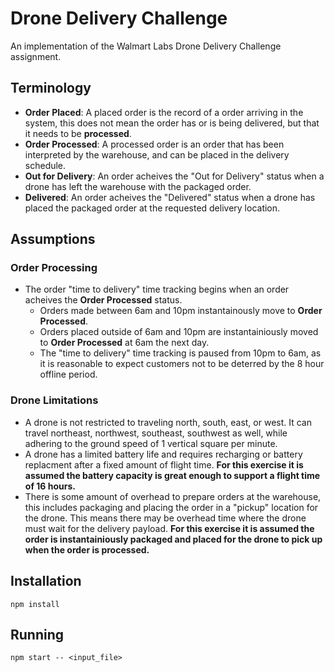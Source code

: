 # Drone Delivery Challenge

An implementation of the Walmart Labs Drone Delivery Challenge assignment.

## Terminology

- **Order Placed**: A placed order is the record of a order arriving in the system, this does not mean the order has or is being delivered, but that it needs to be **processed**.
- **Order Processed**: A processed order is an order that has been interpreted by the warehouse, and can be placed in the delivery schedule.
- **Out for Delivery**: An order acheives the "Out for Delivery" status when a drone has left the warehouse with the packaged order.
- **Delivered**: An order acheives the "Delivered" status when a drone has placed the packaged order at the requested delivery location.

## Assumptions

### Order Processing

- The order "time to delivery" time tracking begins when an order acheives the **Order Processed** status.
  - Orders made between 6am and 10pm instantainously move to **Order Processed**.
  - Orders placed outside of 6am and 10pm are instantainiously moved to **Order Processed** at 6am the next day.
  - The "time to delivery" time tracking is paused from 10pm to 6am, as it is reasonable to expect customers not to be deterred by the 8 hour offline period.

### Drone Limitations

- A drone is not restricted to traveling north, south, east, or west. It can travel northeast, northwest, southeast, southwest as well, while adhering to the ground speed of 1 vertical square per minute.
- A drone has a limited battery life and requires recharging or battery replacment after a fixed amount of flight time. **For this exercise it is assumed the battery capacity is great enough to support a flight time of 16 hours.**
- There is some amount of overhead to prepare orders at the warehouse, this includes packaging and placing the order in a "pickup" location for the drone. This means there may be overhead time where the drone must wait for the delivery payload. **For this exercise it is assumed the order is instantainiously packaged and placed for the drone to pick up when the order is processed.**

## Installation

```
npm install
```

## Running

```
npm start -- <input_file>
```
